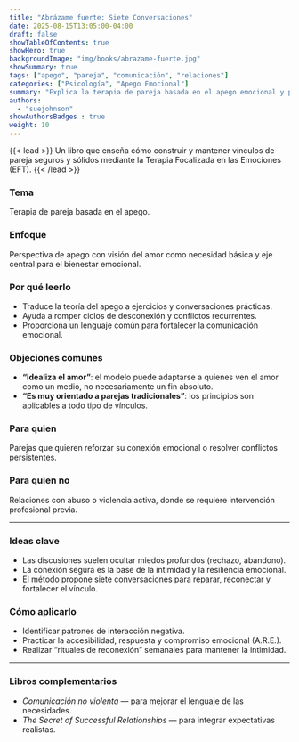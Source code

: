 ```yaml
---
title: "Abrázame fuerte: Siete Conversaciones"
date: 2025-08-15T13:05:00-04:00
draft: false
showTableOfContents: true
showHero: true
backgroundImage: "img/books/abrazame-fuerte.jpg"
showSummary: true
tags: ["apego", "pareja", "comunicación", "relaciones"]
categories: ["Psicología", "Apego Emocional"]
summary: "Explica la terapia de pareja basada en el apego emocional y presenta siete conversaciones clave para fortalecer el vínculo."
authors:
  - "suejohnson"
showAuthorsBadges : true
weight: 10
---
```


{{< lead >}}
Un libro que enseña cómo construir y mantener vínculos de pareja seguros y sólidos mediante la Terapia Focalizada en las Emociones (EFT).
{{< /lead >}}

### Tema
Terapia de pareja basada en el apego.

### Enfoque
Perspectiva de apego con visión del amor como necesidad básica y eje central para el bienestar emocional.

### Por qué leerlo
* Traduce la teoría del apego a ejercicios y conversaciones prácticas.
* Ayuda a romper ciclos de desconexión y conflictos recurrentes.
* Proporciona un lenguaje común para fortalecer la comunicación emocional.

### Objeciones comunes
- **“Idealiza el amor”**: el modelo puede adaptarse a quienes ven el amor como un medio, no necesariamente un fin absoluto.
- **“Es muy orientado a parejas tradicionales”**: los principios son aplicables a todo tipo de vínculos.

### Para quien
Parejas que quieren reforzar su conexión emocional o resolver conflictos persistentes.

### Para quien no
Relaciones con abuso o violencia activa, donde se requiere intervención profesional previa.

---

### Ideas clave
- Las discusiones suelen ocultar miedos profundos (rechazo, abandono).
- La conexión segura es la base de la intimidad y la resiliencia emocional.
- El método propone siete conversaciones para reparar, reconectar y fortalecer el vínculo.

### Cómo aplicarlo
- Identificar patrones de interacción negativa.
- Practicar la accesibilidad, respuesta y compromiso emocional (A.R.E.).
- Realizar “rituales de reconexión” semanales para mantener la intimidad.

---

### Libros complementarios
- *Comunicación no violenta* — para mejorar el lenguaje de las necesidades.
- *The Secret of Successful Relationships* — para integrar expectativas realistas.
